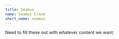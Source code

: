 ```yaml
---
title: Seamus
name: Seamus Crane
short_name: seamus
---
```


Need to fill these out with whatever content we want.